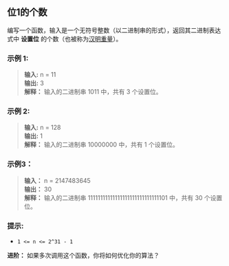 ## 位1的个数

编写一个函数，输入是一个无符号整数（以二进制串的形式），返回其二进制表达式中 **设置位**
的个数（也被称为[汉明重量](https://baike.baidu.com/item/%E6%B1%89%E6%98%8E%E9%87%8D%E9%87%8F)）。

### 示例 1:

> **输入:** n = 11                      
> **输出:** 3  
> **解释：** 输入的二进制串 1011 中，共有 3 个设置位。

### 示例 2:

> **输入:** n = 128                      
> **输出:** 1  
> **解释：** 输入的二进制串 10000000 中，共有 1 个设置位。

### 示例3：

> **输入：** n = 2147483645  
> **输出：** 30  
> **解释：** 输入的二进制串 11111111111111111111111111111101 中，共有 30 个设置位。

### 提示:
* `1 <= n <= 2^31 - 1`

**进阶：** 如果多次调用这个函数，你将如何优化你的算法？